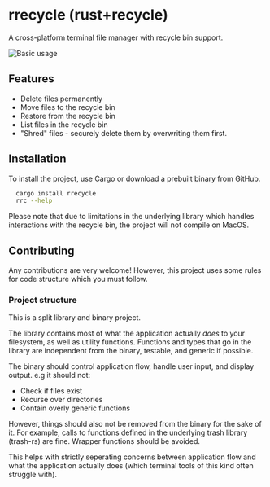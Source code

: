 # rrecycle (rust+recycle)

A cross-platform terminal file manager with recycle bin support.

![Basic usage](https://vhs.charm.sh/vhs-311lSVb9LGhZ7euYbrX615.gif)

## Features

- Delete files permanently
- Move files to the recycle bin
- Restore from the recycle bin
- List files in the recycle bin
- "Shred" files - securely delete them by overwriting them first. 


## Installation
To install the project, use Cargo or download a prebuilt binary from GitHub.

```bash
  cargo install rrecycle
  rrc --help
```



Please note that due to limitations in the underlying library which handles interactions with the recycle bin, the project will not compile on MacOS. 
    
## Contributing

Any contributions are very welcome! However, this project uses some rules for code
structure which you must follow.

### Project structure
This is a split library and binary project. 

The library contains most of what the application actually *does* to your filesystem, as well as utility functions. Functions and types that go in the library are independent from the binary, testable, and generic if possible. 

The binary should control application flow, handle user input, and display output. 
e.g it should not:

- Check if files exist
- Recurse over directories
- Contain overly generic functions

However, things should also not be removed from the binary for the sake of it. For example, calls to functions defined in the underlying trash library (trash-rs) are fine. Wrapper functions should be avoided. 

This helps with strictly seperating concerns between application flow and what the application actually does (which terminal tools of this kind often struggle with).

